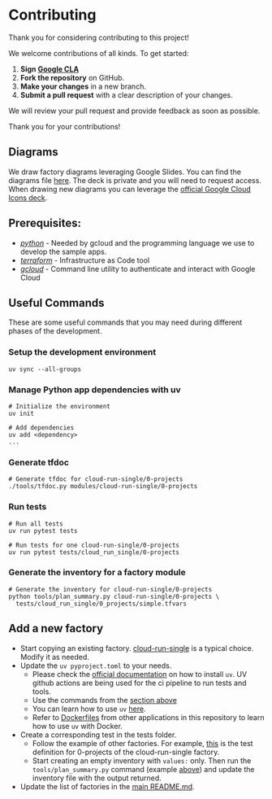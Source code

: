# Contributing

Thank you for considering contributing to this project!

We welcome contributions of all kinds. To get started:

1. **Sign [Google CLA](https://cla.developers.google.com/about/google-individual)**
2. **Fork the repository** on GitHub.
3. **Make your changes** in a new branch.
4. **Submit a pull request** with a clear description of your changes.

We will review your pull request and provide feedback as soon as possible.

Thank you for your contributions!

## Diagrams

We draw factory diagrams leveraging Google Slides.
You can find the diagrams file [here](https://docs.google.com/presentation/d/1I7-OQ60DD__MtfdUtw_bPkiRADN7NEmVKCl1OxfzTNA). The deck is private and you will need to request access.
When drawing new diagrams you can leverage the [official Google Cloud Icons deck](https://docs.google.com/presentation/d/1fD1AwQo4E9Un6012zyPEb7NvUAGlzF6L-vo5DbUe4NQ).

## Prerequisites:

- *[python](https://www.python.org/downloads/)* - Needed by gcloud and the programming language we use to develop the sample apps.
- *[terraform](https://developer.hashicorp.com/terraform/install)* - Infrastructure as Code tool
- *[gcloud](https://cloud.google.com/sdk/docs/install)* - Command line utility to authenticate and interact with Google Cloud

## Useful Commands

These are some useful commands that you may need during different phases of the development.

### Setup the development environment

```shell
uv sync --all-groups
```

### Manage Python app dependencies with uv

```shell
# Initialize the environment
uv init

# Add dependencies
uv add <dependency>
...
```

### Generate tfdoc

```shell
# Generate tfdoc for cloud-run-single/0-projects
./tools/tfdoc.py modules/cloud-run-single/0-projects
```

### Run tests

```shell
# Run all tests
uv run pytest tests

# Run tests for one cloud-run-single/0-projects
uv run pytest tests/cloud_run_single/0-projects
```

### Generate the inventory for a factory module

```shell
# Generate the inventory for cloud-run-single/0-projects
python tools/plan_summary.py cloud-run-single/0-projects \
  tests/cloud_run_single/0_projects/simple.tfvars
```

## Add a new factory

- Start copying an existing factory. [cloud-run-single](cloud-run-single/README.md) is a typical choice. Modify it as needed.
- Update the `uv pyproject.toml` to your needs.
  - Please check the [official documentation](https://docs.astral.sh/uv/getting-started/installation/#standalone-installer) on how to install `uv`. UV github actions are being used for the ci pipeline to run tests and tools.
  - Use the commands from the [section above](#manage-python-app-dependencies-with-uv)
  - You can learn how to use `uv` [here](https://docs.astral.sh/uv/#highlights).
  - Refer to [Dockerfiles](./cloud-run-single/1-apps/apps/chat/Dockerfile) from other applications in this repository to learn how to use `uv` with Docker.
- Create a corresponding test in the tests folder. 
  - Follow the example of other factories. For example, [this](tests/cloud_run_single/0_projects/tftest.yaml) is the test definition for 0-projects of the cloud-run-single factory.
  - Start creating an empty inventory with `values:` only. Then run the `tools/plan_summary.py` command (example [above](#generate-the-inventory-for-a-factory-module)) and update the inventory file with the output returned.
- Update the list of factories in the [main README.md](README.md).
